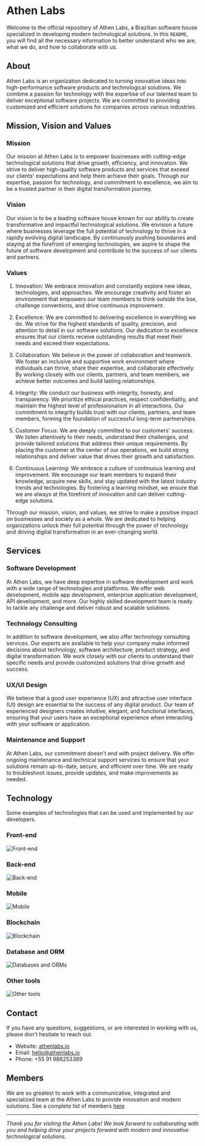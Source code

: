 # Athen Labs

Welcome to the official repository of Athen Labs, a Brazilian software house specialized in developing modern technological solutions. In this `README`, you will find all the necessary information to better understand who we are, what we do, and how to collaborate with us.

## About

Athen Labs is an organization dedicated to turning innovative ideas into high-performance software products and technological solutions. We combine a passion for technology with the expertise of our talented team to deliver exceptional software projects. We are committed to providing customized and efficient solutions for companies across various industries.

## Mission, Vision and Values

### Mission

Our mission at Athen Labs is to empower businesses with cutting-edge technological solutions that drive growth, efficiency, and innovation. We strive to deliver high-quality software products and services that exceed our clients' expectations and help them achieve their goals. Through our expertise, passion for technology, and commitment to excellence, we aim to be a trusted partner in their digital transformation journey.

### Vision

Our vision is to be a leading software house known for our ability to create transformative and impactful technological solutions. We envision a future where businesses leverage the full potential of technology to thrive in a rapidly evolving digital landscape. By continuously pushing boundaries and staying at the forefront of emerging technologies, we aspire to shape the future of software development and contribute to the success of our clients and partners.

### Values

1. Innovation: We embrace innovation and constantly explore new ideas, technologies, and approaches. We encourage creativity and foster an environment that empowers our team members to think outside the box, challenge conventions, and drive continuous improvement.

2. Excellence: We are committed to delivering excellence in everything we do. We strive for the highest standards of quality, precision, and attention to detail in our software solutions. Our dedication to excellence ensures that our clients receive outstanding results that meet their needs and exceed their expectations.

3. Collaboration: We believe in the power of collaboration and teamwork. We foster an inclusive and supportive work environment where individuals can thrive, share their expertise, and collaborate effectively. By working closely with our clients, partners, and team members, we achieve better outcomes and build lasting relationships.

4. Integrity: We conduct our business with integrity, honesty, and transparency. We prioritize ethical practices, respect confidentiality, and maintain the highest level of professionalism in all interactions. Our commitment to integrity builds trust with our clients, partners, and team members, forming the foundation of successful long-term partnerships.

5. Customer Focus: We are deeply committed to our customers' success. We listen attentively to their needs, understand their challenges, and provide tailored solutions that address their unique requirements. By placing the customer at the center of our operations, we build strong relationships and deliver value that drives their growth and satisfaction.

6. Continuous Learning: We embrace a culture of continuous learning and improvement. We encourage our team members to expand their knowledge, acquire new skills, and stay updated with the latest industry trends and technologies. By fostering a learning mindset, we ensure that we are always at the forefront of innovation and can deliver cutting-edge solutions.

Through our mission, vision, and values, we strive to make a positive impact on businesses and society as a whole. We are dedicated to helping organizations unlock their full potential through the power of technology and driving digital transformation in an ever-changing world.

## Services

### Software Development

At Athen Labs, we have deep expertise in software development and work with a wide range of technologies and platforms. We offer web development, mobile app development, enterprise application development, API development, and more. Our highly skilled development team is ready to tackle any challenge and deliver robust and scalable solutions.

### Technology Consulting

In addition to software development, we also offer technology consulting services. Our experts are available to help your company make informed decisions about technology, software architecture, product strategy, and digital transformation. We work closely with our clients to understand their specific needs and provide customized solutions that drive growth and success.

### UX/UI Design

We believe that a good user experience (UX) and attractive user interface (UI) design are essential to the success of any digital product. Our team of experienced designers creates intuitive, elegant, and functional interfaces, ensuring that your users have an exceptional experience when interacting with your software or application.

### Maintenance and Support

At Athen Labs, our commitment doesn't end with project delivery. We offer ongoing maintenance and technical support services to ensure that your solutions remain up-to-date, secure, and efficient over time. We are ready to troubleshoot issues, provide updates, and make improvements as needed.

## Technology

Some examples of technologies that can be used and implemented by our developers.

### Front-end

<img src="https://skills.thijs.gg/icons?i=html,css,js,ts,jquery,sass,tailwindcss,bootstrap,angular,react,next,vuejs,nuxtjs,svelte,astro,jest" alt="Front-end" />

### Back-end

<img src="https://skills.thijs.gg/icons?i=js,ts,nodejs,express,nestjs,php,laravel,java,maven,spring,python,django,elixir,golang,docker,aws,gcp,firebase,supabase" alt="Back-end" />

### Mobile

<img src="https://skills.thijs.gg/icons?i=html,css,js,ts,sass,tailwindcss,react,java,kotlin,swift" alt="Mobile" />

### Blockchain

<img src="https://skills.thijs.gg/icons?i=js,ts,golang,solidity,nodejs,linux" alt="Blockchain" />

### Database and ORM

<img src="https://skills.thijs.gg/icons?i=mysql,postgresql,sqlite,mongodb,redis,sequelize,prisma" alt="Databases and ORMs" />

### Other tools

<img src="https://skills.thijs.gg/icons?i=linux,vscode,postman,bash,python,r,c,wordpress,git,github,gitlab,figma,gulp,webpack,rollupjs,vite" alt="Other tools" />

## Contact

If you have any questions, suggestions, or are interested in working with us, please don't hesitate to reach out.

- Website: [athenlabs.io](https://athenlabs.io)
- Email: [hello@athenlabs.io](mailto:hello@athenlabs.io)
- Phone: +55 91 986253389

## Members

We are so greatest to work with a communicative, integrated and specialized team at the Athen Labs to provide innovation and modern solutions. See a complete list of members [here](AUTHORS.md)

---

_Thank you for visiting the Athen Labs! We look forward to collaborating with you and helping drive your projects forward with modern and innovative technological solutions._
